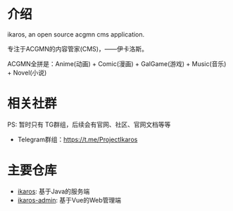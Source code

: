 # 介绍
ikaros, an open source acgmn cms application.

专注于ACGMN的内容管家(CMS)，——伊卡洛斯。

ACGMN全拼是：Anime(动画) + Comic(漫画) + GalGame(游戏) + Music(音乐) + Novel(小说)

# 相关社群
PS: 暂时只有 TG群组，后续会有官网、社区、官网文档等等
- Telegram群组：https://t.me/ProjectIkaros

# 主要仓库
- [ikaros](https://github.com/ikaros-dev/ikaros): 基于Java的服务端
- [ikaros-admin](https://github.com/ikaros-dev/ikaros-admin): 基于Vue的Web管理端
